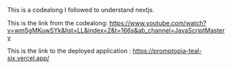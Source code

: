 This is a codealong I followed to understand nextjs.

This is the link from the codealong: https://www.youtube.com/watch?v=wm5gMKuwSYk&list=LL&index=2&t=166s&ab_channel=JavaScriptMastery

This is the link to the deployed application : https://promptopia-teal-six.vercel.app/
